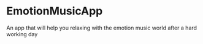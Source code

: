 # EmotionMusicApp
An app that will help you relaxing with the emotion music world after a hard working day
